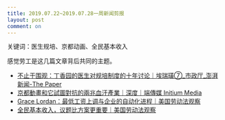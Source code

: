 ```yaml
---
title: 2019.07.22~2019.07.28一周新闻剪报
layout: post
comment: on
---
```


关键词：医生规培、京都动画、全民基本收入

<!--excerpt-->

感觉劳工是这几篇文章背后共同的主题。

* [不止于围观：丁香园的医生对规培制度的十年讨论｜埃瑞璜⑦_市政厅_澎湃新闻-The Paper](https://www.thepaper.cn/newsDetail_forward_3960578)
* [京都動畫和它試圖對抗的兩兆血汗產業｜深度｜端傳媒 Initium Media](https://theinitium.com/article/20190722-culture-kyoanifire-labour-japananimation/)
* [Grace Lordan：最低工资上调与企业的自动化进程｜美国劳动法观察](https://uslaborlawob.com/2019/07/uncategorized/1140/)
* [全民基本收入，议题比方案更重要｜美国劳动法观察](https://uslaborlawob.com/2019/07/%E7%A0%94%E7%A9%B6/1138/)
